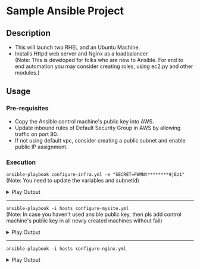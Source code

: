# Sample Ansible Project
## Description
- This will launch two RHEL and an Ubuntu Machine.
- Installs Httpd web server and Nginx as a loadbalancer <br />
(Note: This is developed for folks who are new to Ansible.  For end to end automation you may consider creating roles, using ec2.py and other modules.)  

## Usage
### Pre-requisites
- Copy the Ansible control machine's public key into AWS.
- Update inbound rules of Default Security Group in AWS by allowing traffic on port 80.
- If not using default vpc, consider creating a public subnet and enable public IP assignment.

### Execution
`ansible-playbook configure-infra.yml -e "SECRET=FWMNt********9jEz1"` <br />
(Note: You need to update the variables and subnetid)
    <details><summary>Play Output</summary>
        <p>

    ```
    
    PLAY [Installing boto in Controller Machine] ***********************************

    TASK [Gathering Facts] *********************************************************
    ok: [localhost]

    TASK [Installing pip] **********************************************************
    ok: [localhost]

    TASK [Installing Boto] *********************************************************
    ok: [localhost]

    PLAY [Launching an EC2 machine] ************************************************

    TASK [Gathering Facts] *********************************************************
    ok: [localhost]

    TASK [Launching an EC2 Machine for Nginx Loadbalancer] *************************
    changed: [localhost]

    TASK [Updating the Hosts file with Nginx Private IP] ***************************
    changed: [localhost] => (item={u'ramdisk': None, u'kernel': None, u'root_device_type': u'ebs', u'private_dns_name': u'ip-172-31-39-141.ec2.internal', u'block_device_mapping': {u'/dev/sda1': {u'status': u'attached', u'delete_on_termination': True, u'volume_id': u'vol-036d7f5b9b513322b'}}, u'key_name': u'AwsKamalayKey', u'public_ip': u'54.211.36.28', u'image_id': u'ami-009307dd5dee4e17b', u'tenancy': u'default', u'private_ip': u'172.31.39.141', u'groups': {u'sg-0fdac647': u'default'}, u'public_dns_name': u'ec2-54-211-36-28.compute-1.amazonaws.com', u'state_code': 16, u'id': u'i-0141c9d89a2900c71', u'tags': {u'Name': u'nginx-loadbalancer'}, u'placement': u'us-east-1c', u'ami_launch_index': u'0', u'dns_name': u'ec2-54-211-36-28.compute-1.amazonaws.com', u'region': u'us-east-1', u'ebs_optimized': False, u'launch_time': u'2018-11-26T04:32:53.000Z', u'instance_type': u't2.micro', u'state': u'running', u'architecture': u'x86_64', u'hypervisor': u'xen', u'virtualization_type': u'hvm', u'root_device_name': u'/dev/sda1'})

    TASK [Launching Two EC2 machines for mysite website] ***************************
    changed: [localhost]

    TASK [Updating Hosts file with private IPs of webservers] **********************
    changed: [localhost] => (item={u'ramdisk': None, u'kernel': None, u'root_device_type': u'ebs', u'private_dns_name': u'ip-172-31-34-84.ec2.internal', u'block_device_mapping': {u'/dev/sda1': {u'status': u'attached', u'delete_on_termination': True, u'volume_id': u'vol-0689c69f0aab3f83c'}}, u'key_name': u'AwsKamalayKey', u'public_ip': u'52.90.240.121', u'image_id': u'ami-6871a115', u'tenancy': u'default', u'private_ip': u'172.31.34.84', u'groups': {u'sg-0fdac647': u'default'}, u'public_dns_name': u'ec2-52-90-240-121.compute-1.amazonaws.com', u'state_code': 16, u'id': u'i-0bdd50dee87f1d0eb', u'tags': {u'Name': u'mysite-webserver'}, u'placement': u'us-east-1c', u'ami_launch_index': u'0', u'dns_name': u'ec2-52-90-240-121.compute-1.amazonaws.com', u'region': u'us-east-1', u'ebs_optimized': False, u'launch_time': u'2018-11-26T04:33:15.000Z', u'instance_type': u't2.micro', u'state': u'running', u'architecture': u'x86_64', u'hypervisor': u'xen', u'virtualization_type': u'hvm', u'root_device_name': u'/dev/sda1'})
    changed: [localhost] => (item={u'ramdisk': None, u'kernel': None, u'root_device_type': u'ebs', u'private_dns_name': u'ip-172-31-41-185.ec2.internal', u'block_device_mapping': {u'/dev/sda1': {u'status': u'attached', u'delete_on_termination': True, u'volume_id': u'vol-0ae435d4dbdf3f78f'}}, u'key_name': u'AwsKamalayKey', u'public_ip': u'34.227.98.48', u'image_id': u'ami-6871a115', u'tenancy': u'default', u'private_ip': u'172.31.41.185', u'groups': {u'sg-0fdac647': u'default'}, u'public_dns_name': u'ec2-34-227-98-48.compute-1.amazonaws.com', u'state_code': 16, u'id': u'i-0e799062ee9180854', u'tags': {u'Name': u'mysite-webserver'}, u'placement': u'us-east-1c', u'ami_launch_index': u'1', u'dns_name': u'ec2-34-227-98-48.compute-1.amazonaws.com', u'region': u'us-east-1', u'ebs_optimized': False, u'launch_time': u'2018-11-26T04:33:15.000Z', u'instance_type': u't2.micro', u'state': u'running', u'architecture': u'x86_64', u'hypervisor': u'xen', u'virtualization_type': u'hvm', u'root_device_name': u'/dev/sda1'})

    PLAY RECAP *********************************************************************
    localhost                  : ok=8    changed=4    unreachable=0    failed=0
    
    ```
</p>
</details>

---
`ansible-playbook -i hosts configure-mysite.yml` <br />
(Note: In case you haven't used ansible public key, then pls add control machine's public key in all newly created machines without fail)
    <details><summary>Play Output</summary>
        <p>
    ```
    PLAY [Configuring my website] **************************************************

    TASK [Gathering Facts] *********************************************************
    The authenticity of host '172.31.37.17 (172.31.37.17)' can't be established.
    ECDSA key fingerprint is SHA256:mUkQQgGxzr4SvW7R9FKq3/akWYBD3O3paYQChXzkiWI.
    ECDSA key fingerprint is MD5:b2:34:3d:94:c7:f5:d4:78:4d:63:7c:14:5e:10:50:17.
    Are you sure you want to continue connecting (yes/no)? The authenticity of host '172.31.35.175 (172.31.35.175)' can't be established.
    ECDSA key fingerprint is SHA256:6qkcUgqdt+0gEeZQ7dr3/aCUtWNdqKEvW3Y07bfY2cY.
    ECDSA key fingerprint is MD5:74:29:26:b9:1e:8c:ac:cd:c9:f7:e7:58:8d:ec:f5:1c.
    Are you sure you want to continue connecting (yes/no)? yes
    ok: [172.31.37.17]
    yes
    ok: [172.31.35.175]

    TASK [Installing httpd] ********************************************************
    changed: [172.31.35.175]
    changed: [172.31.37.17]

    TASK [Copying mysite contents] *************************************************
    changed: [172.31.37.17]
    changed: [172.31.35.175]

    TASK [Restarting the service] **************************************************
    changed: [172.31.35.175]
    changed: [172.31.37.17]

    PLAY RECAP *********************************************************************
    172.31.35.175              : ok=4    changed=3    unreachable=0    failed=0   
    172.31.37.17               : ok=4    changed=3    unreachable=0    failed=0 
    ```
</p>
</details>


---
`ansible-playbook -i hosts configure-nginx.yml`
    <details><summary>Play Output</summary>
        <p>
    ```
    PLAY [Configuring Nginx load balancer] *****************************************

    TASK [Gathering Facts] *********************************************************
    The authenticity of host '172.31.35.126 (172.31.35.126)' can't be established.
    ECDSA key fingerprint is SHA256:ztMD+4nBF+ny0cbGyYgcaqrraMaOmILfrNSBfDqr8Lc.
    ECDSA key fingerprint is MD5:4b:e2:0d:8e:59:fc:87:55:9f:db:e4:94:f9:f3:6a:dd.
    Are you sure you want to continue connecting (yes/no)? yes
    ok: [172.31.35.126]

    TASK [Creating the configuration file for our website mysite] ******************
    changed: [172.31.35.126]

    TASK [Disabling the Default site] **********************************************
    changed: [172.31.35.126]

    TASK [Restarting the nginx service] ********************************************
    changed: [172.31.35.126]

    PLAY RECAP *********************************************************************
    172.31.35.126              : ok=4    changed=3    unreachable=0    failed=0   
</p>
</details>
